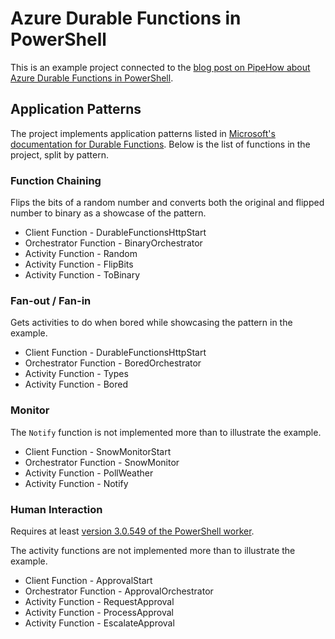 # Azure Durable Functions in PowerShell

This is an example project connected to the [blog post on PipeHow about Azure Durable Functions in PowerShell](https://www.pipe.how/new-durableazurefunction/).

## Application Patterns

The project implements application patterns listed in [Microsoft's documentation for Durable Functions](https://docs.microsoft.com/en-us/azure/azure-functions/durable/durable-functions-overview). Below is the list of functions in the project, split by pattern.

### Function Chaining

Flips the bits of a random number and converts both the original and flipped number to binary as a showcase of the pattern.

- Client Function - DurableFunctionsHttpStart
- Orchestrator Function - BinaryOrchestrator
- Activity Function - Random
- Activity Function - FlipBits
- Activity Function - ToBinary

### Fan-out / Fan-in

Gets activities to do when bored while showcasing the pattern in the example.

- Client Function - DurableFunctionsHttpStart
- Orchestrator Function - BoredOrchestrator
- Activity Function - Types
- Activity Function - Bored

### Monitor

The `Notify` function is not implemented more than to illustrate the example.

- Client Function - SnowMonitorStart
- Orchestrator Function - SnowMonitor
- Activity Function - PollWeather
- Activity Function - Notify

### Human Interaction

Requires at least [version 3.0.549 of the PowerShell worker](https://github.com/Azure/azure-functions-powershell-worker/releases/tag/v3.0.549).

The activity functions are not implemented more than to illustrate the example.

- Client Function - ApprovalStart
- Orchestrator Function - ApprovalOrchestrator
- Activity Function - RequestApproval
- Activity Function - ProcessApproval
- Activity Function - EscalateApproval
